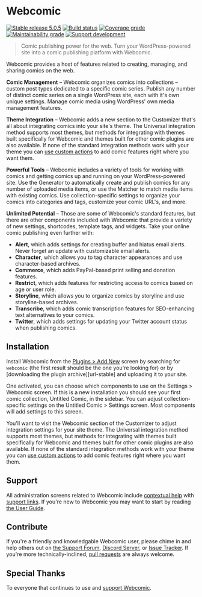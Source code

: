 # Webcomic

[![Stable release 5.0.5][img-plugin]][url-plugin]
[![Build status][img-build]][url-build]
[![Coverage grade][img-coverage]][url-climate]
[![Maintainability grade][img-maintainability]][url-climate]
[![Support development][img-support]][url-support]

> Comic publishing power for the web. Turn your WordPress-powered site into a
> comic publishing platform with Webcomic.

Webcomic provides a host of features related to creating, managing, and sharing
comics on the web.

**Comic Management** –
Webcomic organizes comics into collections – custom post types dedicated to a
specific comic series. Publish any number of distinct comic series on a single
WordPress site, each with it's own unique settings. Manage comic media using
WordPress' own media management features.

**Theme Integration** –
Webcomic adds a new section to the Customizer that's all about integrating
comics into your site's theme. The Universal integration method supports most
themes, but methods for integrating with themes built specifically for Webcomic
and themes built for other comic plugins are also available. If none of the
standard integration methods work with your theme you can [use custom actions]
to add comic features right where you want them.

**Powerful Tools** –
Webcomic includes a variety of tools for working with comics and getting comics
up and running on your WordPress-powered site. Use the Generator to
automatically create and publish comics for any number of uploaded media items,
or use the Matcher to match media items with existing comics. Use
collection-specific settings to organize your comics into categories and tags,
customize your comic URL's, and more.

**Unlimited Potential** –
Those are some of Webcomic's standard features, but there are other components
included with Webcomic that provide a variety of new settings, shortcodes,
template tags, and widgets. Take your online comic publishing even further with:

- **Alert**, which adds settings for creating buffer and hiatus email alerts.
  Never forget an update with customizable email alerts.
- **Character**, which allows you to tag character appearances and use
  character-based archives.
- **Commerce**, which adds PayPal-based print selling and donation features.
- **Restrict**, which adds features for restricting access to comics based on
  age or user role.
- **Storyline**, which allows you to organize comics by storyline and use
  storyline-based archives.
- **Transcribe**, which adds comic transcription features for SEO-enhancing
  text alternatives to your comics.
- **Twitter**, which adds settings for updating your Twitter account status
  when publishing comics.

## Installation

Install Webcomic from the [Plugins > Add New] screen by searching for `webcomic`
(the first result should be the one you're looking for) or by [downloading the
plugin archive][url-stable] and uploading it to your site.

One activated, you can choose which components to use on the Settings > Webcomic
screen. If this is a new installation you should see your first comic
collection, Untitled Comic, in the sidebar. You can adjust collection-specific
settings on the Untitled Comic > Settings screen. Most components will add
settings to this screen.

You'll want to visit the Webcomic section of the Customizer to adjust
integration settings for your site theme. The Universal integration method
supports most themes, but methods for integrating with themes built specifically
for Webcomic and themes built for other comic plugins are also available. If
none of the standard integration methods work with your theme you can
[use custom actions] to add comic features right where you want them.

[Plugins > Add New]: https://codex.wordpress.org/Plugins_Add_New_Screen
[use custom actions]: https://github.com/mgsisk/webcomic/wiki/Actions#integration-actions

## Support

All administration screens related to Webcomic include [contextual help] with
[support links]. If you're new to Webcomic you may want to start by reading
[the User Guide].

[contextual help]: https://codex.wordpress.org/Administration_Screens#Help
[support links]: https://github.com/mgsisk/webcomic/blob/master/support.md
[the User Guide]: https://github.com/mgsisk/webcomic/wiki

## Contribute

If you're a friendly and knowledgable Webcomic user, please chime in and help
others out on [the Support Forum], [Discord Server], or [Issue Tracker]. If
you're more technically-inclined, [pull requests] are always welcome.

[the Support Forum]: https://wordpress.org/support/plugin/webcomic
[Discord Server]: https://discord.gg/TNTfzzg
[Issue Tracker]: https://github.com/mgsisk/webcomic/issues
[pull requests]: https://github.com/mgsisk/webcomic/blob/master/contributing.md

## Special Thanks

To everyone that continues to use and [support Webcomic][url-support].

[img-plugin]: https://img.shields.io/wordpress/plugin/v/webcomic.svg
[img-build]: https://img.shields.io/travis/mgsisk/webcomic.svg
[img-coverage]: https://img.shields.io/codeclimate/coverage/mgsisk/webcomic.svg
[img-maintainability]: https://img.shields.io/codeclimate/maintainability/mgsisk/webcomic.svg
[img-support]: https://img.shields.io/badge/support-development-lightgrey.svg

[url-plugin]: https://wordpress.org/plugins/webcomic
[url-build]: https://travis-ci.org/mgsisk/webcomic
[url-climate]: https://codeclimate.com/github/mgsisk/webcomic
[url-support]: https://mgsisk.com#support
